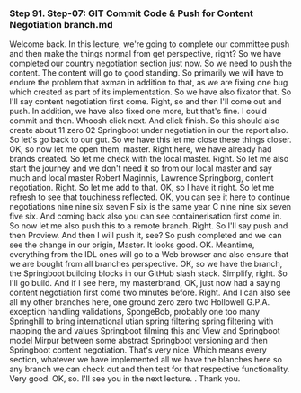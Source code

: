 ### Step 91. Step-07: GIT Commit Code & Push for Content Negotiation branch.md
Welcome back.  In this lecture, we're going to complete our committee push and then make the things normal from get  perspective, right?  So we have completed our country negotiation section just now.  So we need to push the content.  The content will go to good standing.  So primarily we will have to endure the problem that axman in addition to that, as we are fixing one  bug which created as part of its implementation.  So we have also fixator that.  So I'll say content negotiation first come.  Right, so and then I'll come out and push.  In addition, we have also fixed one more, but that's fine.  I could commit and then.  Whoosh click next.  And click finish.  So this should also create about 11 zero 02 Springboot under negotiation in our the report also.  So let's go back to our gut.  So we have this let me close these things closer.  OK, so now let me open them, master.  Right here, we have already had brands created.  So let me check with the local master.  Right.  So let me also start the journey and we don't need it so from our local master and say much and local  master Robert Maginnis, Lawrence Springborg, content negotiation.  Right.  So let me add to that.  OK, so I have it right.  So let me refresh to see that touchiness reflected.  OK, you can see it here to continue negotiations nine nine six seven F six is the same year C nine  nine six seven five six.  And coming back also you can see containerisation first come in.  So now let me also push this to a remote branch.  Right.  So I'll say push and then Proview.  And then I will push it, see?  So push completed and we can see the change in our origin, Master.  It looks good.  OK.  Meantime, everything from the IDL ones will go to a Web browser and also ensure that we are bought  from all branches perspective.  OK, so we have the branch, the Springboot building blocks in our GitHub slash stack.  Simplify, right.  So I'll go build.  And if I see here, my masterbrand, OK, just now had a saying content negotiation first come two minutes  before.  Right.  And I can also see all my other branches here, one ground zero zero two Hollowell G.P.A. exception  handling validations, SpongeBob, probably one too many Springhill to bring international utian spring  filtering spring filtering with mapping the and values Springboot filming this and View and Springboot  model Mirpur between some abstract Springboot versioning and then Springboot content negotiation.  That's very nice.  Which means every section, whatever we have implemented all we have the blanches here so any branch  we can check out and then test for that respective functionality.  Very good.  OK, so.  I'll see you in the next lecture.  .  Thank you.  